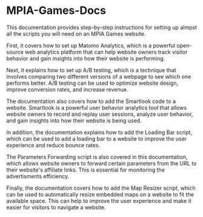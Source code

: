 # MPIA-Games-Docs
This documentation provides step-by-step instructions for setting up almpst all the scripts you will need on an MPIA Games website.

First, it covers how to set up Matomo Analytics, which is a powerful open-source web analytics platform that can help website owners track visitor behavior and gain insights into how their website is performing.

Next, it explains how to set up A/B testing, which is a technique that involves comparing two different versions of a webpage to see which one performs better. A/B testing can be used to optimize website design, improve conversion rates, and increase revenue.

The documentation also covers how to add the Smartlook code to a website. Smartlook is a powerful user behavior analytics tool that allows website owners to record and replay user sessions, analyze user behavior, and gain insights into how their website is being used.

In addition, the documentation explains how to add the Loading Bar script, which can be used to add a loading bar to a website to improve the user experience and reduce bounce rates.

The Parameters Forwarding script is also covered in this documentation, which allows website owners to forward certain parameters from the URL to their website's affiliate links. This is essential for monitoring the advertisments efficiency.

Finally, the documentation covers how to add the Map Resizer script, which can be used to automatically resize embedded maps on a website to fit the available space. This can help to improve the user experience and make it easier for visitors to navigate a website.
